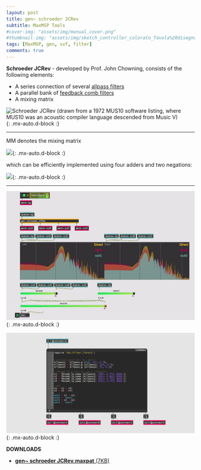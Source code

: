 ```yaml
---
layout: post
title: gen~ schroeder JCRev
subtitle: MaxMSP Tools
#cover-img: "assets/img/manual_cover.png"
#thumbnail-img: "assets/img/sketch_controller_colorato_Tavola%20disegno%201.png"
tags: [MaxMSP, gen, svf, filter]
comments: true
---
```


**Schroeder JCRev** - developed by Prof. John Chowning, consists of the following elements:

- A series connection of several [allpass filters](https://velitch.github.io/velitch/2021-10-19-tool_gen_allpass/)
- A parallel bank of [feedback comb filters](https://velitch.github.io/velitch/2021-10-19-tool_gen_combfilter/)
- A mixing matrix

![Schroeder JCRev (drawn from a 1972 MUS10 software listing, where MUS10 was an acoustic compiler language descended from Music V)](http://www.dsprelated.com/josimages_new/pasp/img706.png){: .mx-auto.d-block :}

________


MM denotes the mixing matrix

![](http://www.dsprelated.com/josimages_new/pasp/img709.png){: .mx-auto.d-block :}


which can be efficiently implemented using four adders and two negations:


![](http://www.dsprelated.com/josimages_new/pasp/img710.png){: .mx-auto.d-block :}

________

![](https://github.com/Velitch/velitch/blob/main/assets/img/img_maxmsp/gen~%20schroeder_JCRev.gif?raw=true){: .mx-auto.d-block :}

![](https://github.com/Velitch/velitch/blob/main/assets/img/img_maxmsp/dsp~%20schroeder%20JCRev.png?raw=true){: .mx-auto.d-block :}

**DOWNLOADS**

  - <a href="https://velitch.github.io/velitch/assets/maxmsp_tools/reverb/schroeder_JCRev.zip">**gen~ schroeder JCRev.maxpat** (7KB)<a/>

